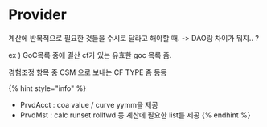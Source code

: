 # Provider

계산에 반복적으로 필요한 것들을 수시로 달라고 해야할 때. -> DAO랑 차이가 뭐지.. ?

ex ) GoC목록 중에 결산 cf가 있는 유효한 goc 목록 좀.

경험조정 항목 중 CSM 으로 보내는 CF TYPE 좀 등등

{% hint style="info" %}
* PrvdAcct  &#x20;: coa value / curve yymm을 제공
* PrvdMst  &#x20;: calc runset rollfwd 등 계산에 필요한 list를 제공
{% endhint %}

